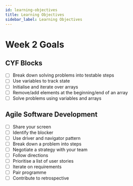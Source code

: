 ```yaml
---
id: learning-objectives
title: Learning Objectives
sidebar_label: Learning Objectives
---
```


# Week 2 Goals

## CYF Blocks

- [ ] Break down solving problems into testable steps
- [ ] Use variables to track state
- [ ] Initialise and iterate over arrays
- [ ] Remove/add elements at the beginning/end of an array
- [ ] Solve problems using variables and arrays

## Agile Software Development

- [ ] Share your screen
- [ ] Identify the blocker
- [ ] Use driver and navigator pattern
- [ ] Break down a problem into steps
- [ ] Negotiate a strategy with your team
- [ ] Follow directions
- [ ] Prioritise a list of user stories
- [ ] Iterate on requirements
- [ ] Pair programme
- [ ] Contribute to retrospective